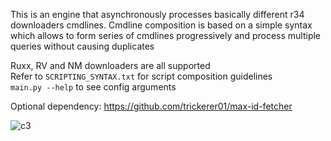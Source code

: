 This is an engine that asynchronously processes basically different r34 downloaders cmdlines. Cmdline composition is based on a simple syntax which allows to form series of cmdlines progressively and process multiple queries without causing duplicates  

Ruxx, RV and NM downloaders are all supported  
Refer to `SCRIPTING_SYNTAX.txt` for script composition guidelines  
`main.py --help` to see config arguments

Optional dependency: https://github.com/trickerer01/max-id-fetcher

![c3](https://user-images.githubusercontent.com/76029665/203684613-3f11e0c9-1a42-4cb5-b56d-3da22b9cb219.gif)
